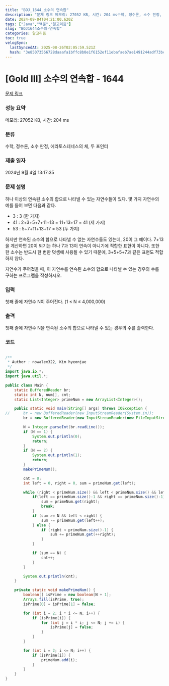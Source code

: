 ```yaml
---
title: "BOJ_1644_소수의 연속합"
description: "문제 링크 메모리: 27052 KB, 시간: 204 ms수학, 정수론, 소수 판정, 에라토스테네스의 체, 두 포인터2024년 9월 4일 13:17:35"
date: 2024-09-04T04:21:00.620Z
tags: ["Java","백준","알고리즘"]
slug: "BOJ1644소수의-연속합"
categories: 알고리즘
toc: true
velogSync:
  lastSyncedAt: 2025-08-26T02:05:59.521Z
  hash: "3e85073566728daaafa1bffc8b0e1f6152ef11ebafaeb7ae1491244adf73bc58"
---
```


# [Gold III] 소수의 연속합 - 1644 

[문제 링크](https://www.acmicpc.net/problem/1644) 

### 성능 요약

메모리: 27052 KB, 시간: 204 ms

### 분류

수학, 정수론, 소수 판정, 에라토스테네스의 체, 두 포인터

### 제출 일자

2024년 9월 4일 13:17:35

### 문제 설명

<p>하나 이상의 연속된 소수의 합으로 나타낼 수 있는 자연수들이 있다. 몇 가지 자연수의 예를 들어 보면 다음과 같다.</p>

<ul>
	<li>3 : 3 (한 가지)</li>
	<li>41 : 2+3+5+7+11+13 = 11+13+17 = 41 (세 가지)</li>
	<li>53 : 5+7+11+13+17 = 53 (두 가지)</li>
</ul>

<p>하지만 연속된 소수의 합으로 나타낼 수 없는 자연수들도 있는데, 20이 그 예이다. 7+13을 계산하면 20이 되기는 하나 7과 13이 연속이 아니기에 적합한 표현이 아니다. 또한 한 소수는 반드시 한 번만 덧셈에 사용될 수 있기 때문에, 3+5+5+7과 같은 표현도 적합하지 않다.</p>

<p>자연수가 주어졌을 때, 이 자연수를 연속된 소수의 합으로 나타낼 수 있는 경우의 수를 구하는 프로그램을 작성하시오.</p>

### 입력 

 <p>첫째 줄에 자연수 N이 주어진다. (1 ≤ N ≤ 4,000,000)</p>

### 출력 

 <p>첫째 줄에 자연수 N을 연속된 소수의 합으로 나타낼 수 있는 경우의 수를 출력한다.</p>

### 코드
```java

/**
 * Author : nowalex322, Kim hyeonjae
 */
import java.io.*;
import java.util.*;

public class Main {
	static BufferedReader br;
	static int N, num[], cnt;
	static List<Integer> primeNum = new ArrayList<Integer>();

	public static void main(String[] args) throws IOException {
//		br = new BufferedReader(new InputStreamReader(System.in));
		br = new BufferedReader(new InputStreamReader(new FileInputStream("input.txt")));

		N = Integer.parseInt(br.readLine());
		if (N == 1) {
			System.out.println(0);
			return;
		}
		if (N == 2) {
			System.out.println(1);
			return;
		}
		makePrimeNum();

		cnt = 0;
		int left = 0, right = 0, sum = primeNum.get(left);

		while (right < primeNum.size() && left < primeNum.size() && left <= right) {
			if(left == primeNum.size()-1 && right == primeNum.size()-1){
				sum = primeNum.get(right);
				break;
			}
			if (sum >= N && left < right) {
				sum -= primeNum.get(left++);
			} else {
				if (right < primeNum.size()-1) {
					sum += primeNum.get(++right);
				}
			}

			if (sum == N) {
				cnt++;
			}
		}

		System.out.println(cnt);
	}

	private static void makePrimeNum() {
		boolean[] isPrime = new boolean[N + 1];
		Arrays.fill(isPrime, true);
		isPrime[0] = isPrime[1] = false;

		for (int i = 2; i * i <= N; i++) {
			if (isPrime[i]) {
				for (int j = i * i; j <= N; j += i) {
					isPrime[j] = false;
				}
			}
		}

		for (int i = 2; i <= N; i++) {
			if (isPrime[i]) {
				primeNum.add(i);
			}
		}
	}
}
```